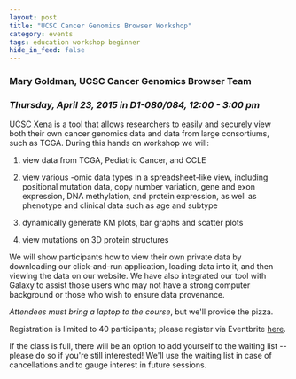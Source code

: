 ```yaml
---
layout: post
title: "UCSC Cancer Genomics Browser Workshop"
category: events
tags: education workshop beginner
hide_in_feed: false
---
```


### Mary Goldman, UCSC Cancer Genomics Browser Team

### *Thursday, April 23, 2015 in D1-080/084, 12:00 - 3:00 pm*

[UCSC Xena](http://xena.ucsc.edu/) is a tool that allows researchers to easily and securely view both their own cancer genomics data and data from large consortiums, such as TCGA.
During this hands on workshop we will:

1. view data from TCGA, Pediatric Cancer, and CCLE

1. view various -omic data types in a spreadsheet-like view, including positional mutation data, copy number variation, gene and exon expression, DNA methylation, and protein expression, as well as phenotype and clinical data such as age and subtype

1. dynamically generate KM plots, bar graphs and scatter plots

1. view mutations on 3D protein structures

We will show participants how to view their own private data by downloading our click-and-run application, loading data into it, and then viewing the data on our website.
We have also integrated our tool with Galaxy to assist those users who may not have a strong computer background or those who wish to ensure data provenance.

*Attendees must bring a laptop to the course*, but we'll provide the pizza.

Registration is limited to 40 participants; please register via Eventbrite [here](https://www.eventbrite.com/e/ucsc-cancer-genomics-browser-workshop-registration-16388650896). 

If the class is full, there will be an option to add yourself to the waiting list -- please do so if you're still interested!
We'll use the waiting list in case of cancellations and to gauge interest in future sessions.
